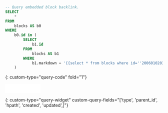 ```sql
-- Query embedded block backlink.
SELECT
    *
FROM
    blocks AS b0
WHERE
    b0.id in (
        SELECT
            b1.id
        FROM
            blocks AS b1
        WHERE
            b1.markdown = '{{select * from blocks where id=''20060102030405-abcdefg''}}'
    )
```
{: custom-type="query-code" fold="1"}

<iframe src="/widgets/Query" data-src="/widgets/Query" data-subtype="widget" border="0" frameborder="no" framespacing="0" allowfullscreen="true" style="width: 8em; height: 2em; border: none; background-color: transparent;"></iframe>

{: custom-type="query-widget" custom-query-fields="['type', 'parent_id', 'hpath', 'created', 'updated',]"}
